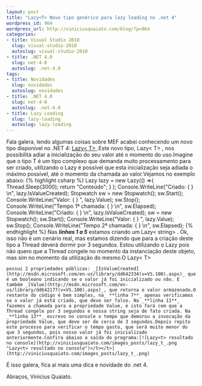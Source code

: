 ```yaml
---
layout: post
title: "Lazy<T> Novo tipo genérico para lazy loading no .net 4"
wordpress_id: 964
wordpress_url: http://viniciusquaiato.com/blog/?p=964
categories:
- title: Visual Studio 2010
  slug: visual-studio-2010
  autoslug: visual-studio-2010
- title: .NET 4.0
  slug: net-4-0
  autoslug: .net-4.0
tags:
- title: Novidades
  slug: novidades
  autoslug: novidades
- title: .NET 4.0
  slug: net-4-0
  autoslug: .net-4.0
- title: Lazy Loading
  slug: lazy-loading
  autoslug: lazy-loading
---
```

Fala galera, lendo algumas coisas sobre MEF acabei conhecendo um novo tipo disponível no .NET 4: [Lazy&lt;
    T&gt;
    ](http://msdn.microsoft.com/en-us/library/dd642331(v=VS.100).aspx).Este novo tipo, Lazy&lt;
    T&gt;
    , nos possibilita adiar a inicialização do seu valor até o momento do uso.Imagine que o tipo T é um tipo complexo que demanda muito processamento para ser criado, utilizando o Lazy é possível que esta inicialização seja adiada o máximo possível, até o momento da chamada ao valor.Vejamos no exemplo abaixo:
{% highlight csharp %}
Lazy<string> lazy = new Lazy<string>(() =>{    Thread.Sleep(3000);
return "Conteúdo";
    }
);
    Console.WriteLine("Criado: {
}
\n", lazy.IsValueCreated);
    Stopwatch sw = new Stopwatch();
    sw.Start();
    Console.WriteLine("Valor: {
}
", lazy.Value);
    sw.Stop();
    Console.WriteLine("Tempo 1ª chamada: {
}
\n", sw.Elapsed);
    Console.WriteLine("Criado: {
}
\n", lazy.IsValueCreated);
    sw = new Stopwatch();
    sw.Start();
    Console.WriteLine("Valor: {
}
", lazy.Value);
    sw.Stop();
    Console.WriteLine("Tempo 2ª chamada: {
}
\n", sw.Elapsed);
    </string></string>
{% endhighlight %}
Nas _**linhas 1 a 5**_ estamos criando um Lazy&lt;
    string&gt;
    . Ok, isso não é um cenário real, mas estamos dizendo que para a criação deste tipo a Thread deverá dormir por 3 segundos. Estou utilizando o Lazy pois não quero que a Thread congele no momento da instanciação deste objeto, mas sim no momento da utilização do mesmo.O Lazy&lt;
    T&gt;


    possui 2 propriedades públicas: _[IsValueCreated](http://msdn.microsoft.com/en-us/library/dd642334(v=VS.100).aspx)_ que é um booleano indicando se o valor já foi inicializado ou não. E também _[Value](http://msdn.microsoft.com/en-us/library/dd642177(v=VS.100).aspx)_, que retorna o valor armazenado.O restante do código é bem simples, na_ **linha 7**_ apenas verificamos se o valor já está criado, que deve ser falso. Na _**linha 11**_ fazemos a chamada para a propriedade Value, e isto fará com que a Thread congele por 3 segundos e nossa string seja de fato criada. Na _**linha 13**_ escrevo no console o tempo que demorou a invocação da propriedade Value, que deve ser de cerca de 3 segundos.Depois repito este processo para verificar o tempo gasto, que será muito menor do que 3 segundos, pois nosso valor já foi inicializado anteriormente.Confira abaixo a saída do programa:[![Lazy<t> resultado no console](http://viniciusquaiato.com/images_posts/lazy_t_.png "Lazy<t> resultado no console")</t></t>](http://viniciusquaiato.com/images_posts/lazy_t_.png)

É isso galera, fica aí mais uma dica e novidade do .net 4.

Abraços,
Vinicius Quaiato.</t>
